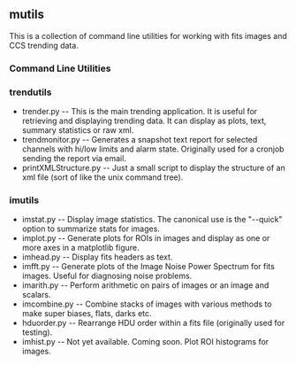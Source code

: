 ## mutils

This is a collection of command line utilities for working with fits images and CCS trending data.

### Command Line Utilities

### trendutils

* trender.py -- This is the main trending application.  It is useful for retrieving and displaying trending data.  It can display as plots, text, summary statistics or raw xml.
* trendmonitor.py -- Generates a snapshot text report for selected channels with hi/low limits and alarm state.  Originally used for a cronjob sending the report via email.
* printXMLStructure.py -- Just a small script to display the structure of an xml file (sort of like the unix command tree).

### imutils

* imstat.py -- Display image statistics.  The canonical use is the "--quick" option to summarize stats for images.
* implot.py -- Generate plots for ROIs in images and display as one or more axes in a matplotlib figure.
* imhead.py -- Display fits headers as text.
* imfft.py -- Generate plots of the Image Noise Power Spectrum for fits images.  Useful for diagnosing noise problems.
* imarith.py -- Perform arithmetic on pairs of images or an image and scalars.
* imcombine.py -- Combine stacks of images with various methods to make super biases, flats, darks etc.
* hduorder.py -- Rearrange HDU order within a fits file (originally used for testing).
* imhist.py -- Not yet available.  Coming soon.  Plot ROI histograms for images.
